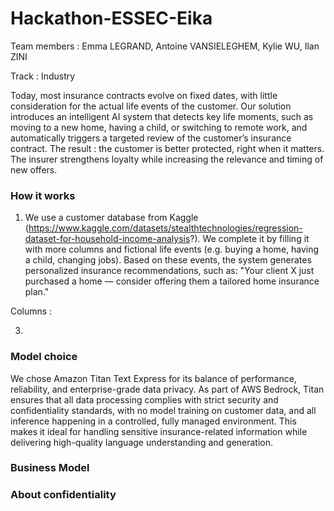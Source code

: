 # Hackathon-ESSEC-Eika

Team members : Emma LEGRAND, Antoine VANSIELEGHEM, Kylie WU, Ilan ZINI

Track : Industry

Today, most insurance contracts evolve on fixed dates, with little consideration for the actual life events of the customer.
Our solution introduces an intelligent AI system that detects key life moments, such as moving to a new home, having a child, or switching to remote work, and automatically triggers a targeted review of the customer’s insurance contract.
The result : the customer is better protected, right when it matters.
The insurer strengthens loyalty while increasing the relevance and timing of new offers.

### How it works
1. We use a customer database from Kaggle (https://www.kaggle.com/datasets/stealthtechnologies/regression-dataset-for-household-income-analysis?). We complete it by filling it with more columns and fictional life events (e.g. buying a home, having a child, changing jobs). Based on these events, the system generates personalized insurance recommendations, such as:
"Your client X just purchased a home — consider offering them a tailored home insurance plan."

Columns : 


3. 

### Model choice
We chose Amazon Titan Text Express for its balance of performance, reliability, and enterprise-grade data privacy. As part of AWS Bedrock, Titan ensures that all data processing complies with strict security and confidentiality standards, with no model training on customer data, and all inference happening in a controlled, fully managed environment. This makes it ideal for handling sensitive insurance-related information while delivering high-quality language understanding and generation.

### Business Model



### About confidentiality





###

